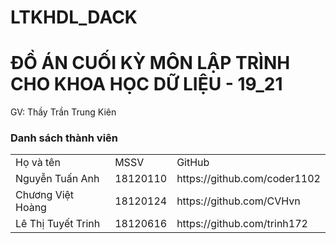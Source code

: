 # LTKHDL_DACK
<h1> ĐỒ ÁN CUỐI KỲ MÔN LẬP TRÌNH CHO KHOA HỌC DỮ LIỆU - 19_21 </h1>
GV: Thầy Trần Trung Kiên

<h3>Danh sách thành viên</h3>
<table style="width:100%">
  <tr>
    <td>Họ và tên</td>
    <td>MSSV</td>
    <td>GitHub</td>
  </tr>
  <tr>
    <td>Nguyễn Tuấn Anh</td>
    <td>18120110</td>
    <td>https://github.com/coder1102</td>
  </tr>
  <tr>
    <td>Chương Việt Hoàng</td>
    <td>18120124</td>
    <td>https://github.com/CVHvn</td>
  </tr>
 <tr>
    <td>Lê Thị Tuyết Trinh</td>
    <td>18120616</td>
    <td>https://github.com/trinh172</td>
  </tr>
</table>
